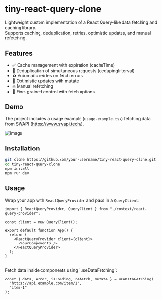 # tiny-react-query-clone

Lightweight custom implementation of a React Query-like data fetching and caching library.  
Supports caching, deduplication, retries, optimistic updates, and manual refetching.

## Features

- ✅ Cache management with expiration (cacheTime)
- 🔁 Deduplication of simultaneous requests (dedupingInterval)
- ♻️ Automatic retries on fetch errors
- 🧬 Optimistic updates with mutate
- 🔥 Manual refetching
- 🎯 Fine-grained control with fetch options

## Demo

The project includes a usage example (`usage-example.tsx`) fetching data from SWAPI (https://www.swapi.tech/).

![image](https://github.com/user-attachments/assets/aed9482c-0c2b-4ec0-804d-18ce22dd615d)


## Installation

```bash
git clone https://github.com/your-username/tiny-react-query-clone.git
cd tiny-react-query-clone
npm install
npm run dev
```

## Usage

Wrap your app with `ReactQueryProvider` and pass in a `QueryClient`:

```
import { ReactQueryProvider, QueryClient } from "./context/react-query-provider";

const client = new QueryClient();

export default function App() {
  return (
    <ReactQueryProvider client={client}>
      <YourComponents />
    </ReactQueryProvider>
  );
}
```
<br>
Fetch data inside components using `useDataFetching`:

```
const { data, error, isLoading, refetch, mutate } = useDataFetching(
  "https://api.example.com/item/1",
  "item-1"
);
```
